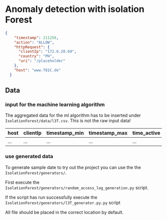 # Anomaly detection with isolation Forest

```json
{
    "timestamp": 211256,
    "action": "ALLOW",
    "httpRequest": {
      "clientIp": "172.6.20.69",
      "country": "PH",
      "uri": "/placeholder"
    },
    "host": "www.f81C.de"
  }
```
## Data

### input for the machine learning algorithm

The aggregated data for the ml algorithm has to be inserted under `IsolationForest/data/l3T.csv`. This is not the
raw input data!

| host | clientIp | timestamp_min | timestamp_max | time_active | count |
|:-----|:---------|:--------------|:--------------|:------------|:------|
| ...  | ...      | ...           | ...           | ...         | ...   |

### use generated data

To generate sample date to try out the project you can use the the `IsolationForest/generators/`.

First execute the `IsolationForest/generators/random_access_log_generation.py` script.

If the script has run successfully execute the `IsolationForest/generators/l3T_generator.py.py` script

All file should be placed in the correct location by default.